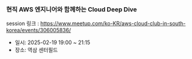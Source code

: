 ### 현직 AWS 엔지니어와 함께하는 Cloud Deep Dive

session 링크 : https://www.meetup.com/ko-KR/aws-cloud-club-in-south-korea/events/306005836/

- 일시: 2025-02-19 19:00 ~ 21:15
- 장소: 역삼 센터필드
